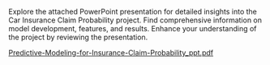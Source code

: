 Explore the attached PowerPoint presentation for detailed insights into the Car Insurance Claim Probability project. Find comprehensive information on model development, features, and results. Enhance your understanding of the project by reviewing the presentation.

[Predictive-Modeling-for-Insurance-Claim-Probability_ppt.pdf](https://github.com/tejaswini-dev-techie/Car-Insurance-Claim-Probability/files/14075514/Predictive-Modeling-for-Insurance-Claim-Probability_ppt.pdf)
